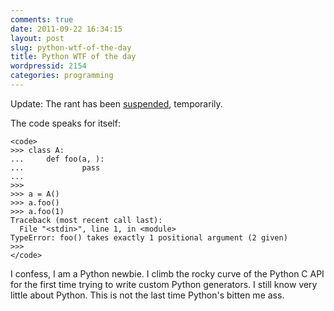 ```yaml
---
comments: true
date: 2011-09-22 16:34:15
layout: post
slug: python-wtf-of-the-day
title: Python WTF of the day
wordpressid: 2154
categories: programming
---
```


Update: The rant has been [suspended](https://twitter.com/#!/mateuszloskot/status/117001180999196672), temporarily.





The code speaks for itself:



    
    <code>
    >>> class A:
    ...     def foo(a, ):
    ...             pass
    ...
    >>>
    >>> a = A()
    >>> a.foo()
    >>> a.foo(1)
    Traceback (most recent call last):
      File "<stdin>", line 1, in <module>
    TypeError: foo() takes exactly 1 positional argument (2 given)
    >>>
    </code>





I confess, I am a Python newbie. I climb the rocky curve of the Python C API for the first time trying to write custom Python generators. I still know very little about Python. This is not the last time Python's bitten me ass.
